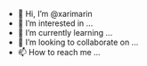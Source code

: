 - 👋 Hi, I’m @xarimarin
- 👀 I’m interested in ...
- 🌱 I’m currently learning ...
- 💞️ I’m looking to collaborate on ...
- 📫 How to reach me ...

<!---
xarimarin/xarimarin is a ✨ special ✨ repository because its `README.md` (this file) appears on your GitHub profile.
You can click the Preview link to take a look at your changes.
--->
